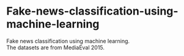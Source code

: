# Fake-news-classification-using-machine-learning
Fake news classification using machine learning.
<br>The datasets are from MediaEval 2015.
